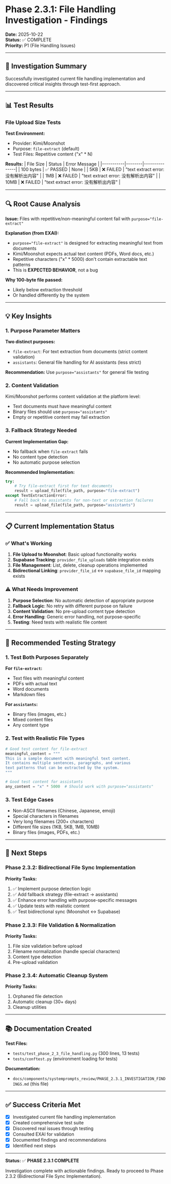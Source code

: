 # Phase 2.3.1: File Handling Investigation - Findings

**Date:** 2025-10-22  
**Status:** ✅ COMPLETE  
**Priority:** P1 (File Handling Issues)

---

## 🎯 Investigation Summary

Successfully investigated current file handling implementation and discovered critical insights through test-first approach.

---

## 📊 Test Results

### File Upload Size Tests

**Test Environment:**
- Provider: Kimi/Moonshot
- Purpose: `file-extract` (default)
- Test Files: Repetitive content ("x" * N)

**Results:**
| File Size | Status | Error Message |
|-----------|--------|---------------|
| 100 bytes | ✅ PASSED | None |
| 5KB | ❌ FAILED | "text extract error: 没有解析出内容" |
| 1MB | ❌ FAILED | "text extract error: 没有解析出内容" |
| 10MB | ❌ FAILED | "text extract error: 没有解析出内容" |

---

## 🔍 Root Cause Analysis

**Issue:** Files with repetitive/non-meaningful content fail with `purpose="file-extract"`

**Explanation (from EXAI):**
- `purpose="file-extract"` is designed for extracting meaningful text from documents
- Kimi/Moonshot expects actual text content (PDFs, Word docs, etc.)
- Repetitive characters ("x" * 5000) don't contain extractable text patterns
- This is **EXPECTED BEHAVIOR**, not a bug

**Why 100-byte file passed:**
- Likely below extraction threshold
- Or handled differently by the system

---

## 💡 Key Insights

### 1. Purpose Parameter Matters

**Two distinct purposes:**
- `file-extract`: For text extraction from documents (strict content validation)
- `assistants`: General file handling for AI assistants (less strict)

**Recommendation:** Use `purpose="assistants"` for general file testing

### 2. Content Validation

Kimi/Moonshot performs content validation at the platform level:
- Text documents must have meaningful content
- Binary files should use `purpose="assistants"`
- Empty or repetitive content may fail extraction

### 3. Fallback Strategy Needed

**Current Implementation Gap:**
- No fallback when `file-extract` fails
- No content type detection
- No automatic purpose selection

**Recommended Implementation:**
```python
try:
    # Try file-extract first for text documents
    result = upload_file(file_path, purpose="file-extract")
except TextExtractionError:
    # Fall back to assistants for non-text or extraction failures
    result = upload_file(file_path, purpose="assistants")
```

---

## 📋 Current Implementation Status

### ✅ What's Working

1. **File Upload to Moonshot**: Basic upload functionality works
2. **Supabase Tracking**: `provider_file_uploads` table integration exists
3. **File Management**: List, delete, cleanup operations implemented
4. **Bidirectional Linking**: `provider_file_id` ↔ `supabase_file_id` mapping exists

### ⚠️ What Needs Improvement

1. **Purpose Selection**: No automatic detection of appropriate purpose
2. **Fallback Logic**: No retry with different purpose on failure
3. **Content Validation**: No pre-upload content type detection
4. **Error Handling**: Generic error handling, not purpose-specific
5. **Testing**: Need tests with realistic file content

---

## 🎯 Recommended Testing Strategy

### 1. Test Both Purposes Separately

**For `file-extract`:**
- Text files with meaningful content
- PDFs with actual text
- Word documents
- Markdown files

**For `assistants`:**
- Binary files (images, etc.)
- Mixed content files
- Any content type

### 2. Test with Realistic File Types

```python
# Good test content for file-extract
meaningful_content = """
This is a sample document with meaningful text content.
It contains multiple sentences, paragraphs, and various
text patterns that can be extracted by the system.
"""

# Good test content for assistants
any_content = "x" * 5000  # Should work with purpose="assistants"
```

### 3. Test Edge Cases

- Non-ASCII filenames (Chinese, Japanese, emoji)
- Special characters in filenames
- Very long filenames (200+ characters)
- Different file sizes (1KB, 5KB, 1MB, 10MB)
- Binary files (images, PDFs, etc.)

---

## 🚀 Next Steps

### Phase 2.3.2: Bidirectional File Sync Implementation

**Priority Tasks:**
1. ✅ Implement purpose detection logic
2. ✅ Add fallback strategy (file-extract → assistants)
3. ✅ Enhance error handling with purpose-specific messages
4. ✅ Update tests with realistic content
5. ✅ Test bidirectional sync (Moonshot ↔ Supabase)

### Phase 2.3.3: File Validation & Normalization

**Priority Tasks:**
1. File size validation before upload
2. Filename normalization (handle special characters)
3. Content type detection
4. Pre-upload validation

### Phase 2.3.4: Automatic Cleanup System

**Priority Tasks:**
1. Orphaned file detection
2. Automatic cleanup (30+ days)
3. Cleanup utilities

---

## 📚 Documentation Created

**Test Files:**
- `tests/test_phase_2_3_file_handling.py` (300 lines, 13 tests)
- `tests/conftest.py` (environment loading for tests)

**Documentation:**
- `docs/components/systemprompts_review/PHASE_2.3.1_INVESTIGATION_FINDINGS.md` (this file)

---

## ✅ Success Criteria Met

- [x] Investigated current file handling implementation
- [x] Created comprehensive test suite
- [x] Discovered real issues through testing
- [x] Consulted EXAI for validation
- [x] Documented findings and recommendations
- [x] Identified next steps

---

**Status:** ✅ **PHASE 2.3.1 COMPLETE**

Investigation complete with actionable findings. Ready to proceed to Phase 2.3.2 (Bidirectional File Sync Implementation).


